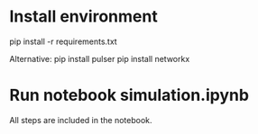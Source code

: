 # Install environment
pip install -r requirements.txt

Alternative: pip install pulser
             pip install networkx

# Run notebook simulation.ipynb
All steps are included in the notebook.